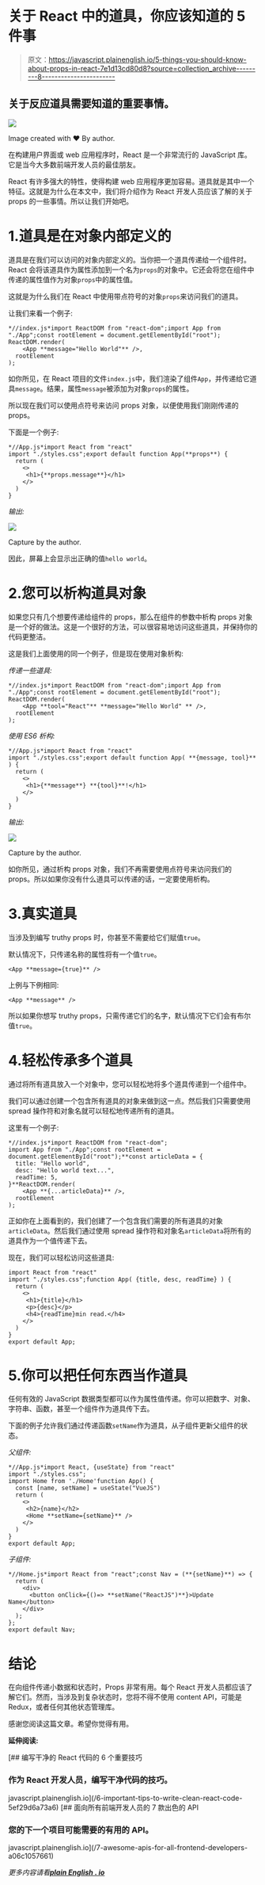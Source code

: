 # 关于 React 中的道具，你应该知道的 5 件事

> 原文：<https://javascript.plainenglish.io/5-things-you-should-know-about-props-in-react-7e1d13cd80d8?source=collection_archive---------8----------------------->

## 关于反应道具需要知道的重要事情。

![](img/f53e40aadf7dcf19234ad65c21bf8e99.png)

Image created with ❤ ️️️️By author.

在构建用户界面或 web 应用程序时，React 是一个非常流行的 JavaScript 库。它是当今大多数前端开发人员的最佳朋友。

React 有许多强大的特性，使得构建 web 应用程序更加容易。道具就是其中一个特征。这就是为什么在本文中，我们将介绍作为 React 开发人员应该了解的关于 props 的一些事情。所以让我们开始吧。

# 1.道具是在对象内部定义的

道具是在我们可以访问的对象内部定义的。当你把一个道具传递给一个组件时。React 会将该道具作为属性添加到一个名为`props`的对象中。它还会将您在组件中传递的属性值作为对象`props`中的属性值。

这就是为什么我们在 React 中使用带点符号的对象`props`来访问我们的道具。

让我们来看一个例子:

```
*//index.js*import ReactDOM from "react-dom";import App from "./App";const rootElement = document.getElementById("root");
ReactDOM.render(
    <App **message="Hello World"** />,
  rootElement
);
```

如你所见，在 React 项目的文件`index.js`中，我们渲染了组件`App`，并传递给它道具`message`。结果，属性`message`被添加为对象`props`的属性。

所以现在我们可以使用点符号来访问 props 对象，以便使用我们刚刚传递的 props。

下面是一个例子:

```
*//App.js*import React from "react"
import "./styles.css";export default function App(**props**) {
  return (
    <>
     <h1>{**props.message**}</h1>
    </>
  )
}
```

*输出:*

![](img/1245065948024c7d61972a9e6e448a90.png)

Capture by the author.

因此，屏幕上会显示出正确的值`hello world`。

# 2.您可以析构道具对象

如果您只有几个想要传递给组件的 props，那么在组件的参数中析构 props 对象是一个好的做法。这是一个很好的方法，可以很容易地访问这些道具，并保持你的代码更整洁。

这是我们上面使用的同一个例子，但是现在使用对象析构:

*传递一些道具:*

```
*//index.js*import ReactDOM from "react-dom";import App from "./App";const rootElement = document.getElementById("root");
ReactDOM.render(
    <App **tool="React"** **message="Hello World" ** />,
  rootElement
);
```

*使用 ES6 析构:*

```
*//App.js*import React from "react"
import "./styles.css";export default function App( **{message, tool}** ) {
  return (
    <>
     <h1>{**message**} **{tool}**!</h1>
    </>
  )
}
```

*输出:*

![](img/2e4c3fd7c92f1a143a2f1f1db1d774d4.png)

Capture by the author.

如你所见，通过析构 props 对象，我们不再需要使用点符号来访问我们的 props。所以如果你没有什么道具可以传递的话，一定要使用析构。

# 3.真实道具

当涉及到编写 truthy props 时，你甚至不需要给它们赋值`true`。

默认情况下，只传递名称的属性将有一个值`true`。

```
<App **message={true}** />
```

上例与下例相同:

```
<App **message** />
```

所以如果你想写 truthy props，只需传递它们的名字，默认情况下它们会有布尔值`true`。

# 4.轻松传承多个道具

通过将所有道具放入一个对象中，您可以轻松地将多个道具传递到一个组件中。

我们可以通过创建一个包含所有道具的对象来做到这一点。然后我们只需要使用 spread 操作符和对象名就可以轻松地传递所有的道具。

这里有一个例子:

```
*//index.js*import ReactDOM from "react-dom";
import App from "./App";const rootElement = document.getElementById("root");**const articleData = {
  title: "Hello world",
  desc: "Hello world text...",
  readTime: 5,
}**ReactDOM.render(
    <App **{...articleData}** />,
  rootElement
);
```

正如你在上面看到的，我们创建了一个包含我们需要的所有道具的对象`articleData`。然后我们通过使用 spread 操作符和对象名`articleData`将所有的道具作为一个值传递下去。

现在，我们可以轻松访问这些道具:

```
import React from "react"
import "./styles.css";function App( {title, desc, readTime} ) {
  return (
    <>
     <h1>{title}</h1>
     <p>{desc}</p>
     <h4>{readTime}min read.</h4>
    </>
  )
}
export default App;
```

# 5.你可以把任何东西当作道具

任何有效的 JavaScript 数据类型都可以作为属性值传递。你可以把数字、对象、字符串、函数，甚至一个组件作为道具传下去。

下面的例子允许我们通过传递函数`setName`作为道具，从子组件更新父组件的状态。

*父组件:*

```
*//App.js*import React, {useState} from "react"
import "./styles.css";
import Home from './Home'function App() {
  const [name, setName] = useState("VueJS")
  return (
    <>
     <h2>{name}</h2>
     <Home **setName={setName}** />
    </>
  )
}
export default App;
```

*子组件:*

```
*//Home.js*import React from "react";const Nav = (**{setName}**) => {
  return (
    <div>
      <button onClick={()=> **setName("ReactJS")**}>Update Name</button>
    </div>
  );
};
export default Nav;
```

# 结论

在向组件传递小数据和状态时，Props 非常有用。每个 React 开发人员都应该了解它们。然而，当涉及到复杂状态时，您将不得不使用 content API，可能是 Redux，或者任何其他状态管理库。

感谢您阅读这篇文章。希望你觉得有用。

**延伸阅读:**

[](/6-important-tips-to-write-clean-react-code-5ef29d6a73a6) [## 编写干净的 React 代码的 6 个重要技巧

### 作为 React 开发人员，编写干净代码的技巧。

javascript.plainenglish.io](/6-important-tips-to-write-clean-react-code-5ef29d6a73a6) [](/7-awesome-apis-for-all-frontend-developers-a06c1057661) [## 面向所有前端开发人员的 7 款出色的 API

### 您的下一个项目可能需要的有用的 API。

javascript.plainenglish.io](/7-awesome-apis-for-all-frontend-developers-a06c1057661) 

*更多内容请看*[***plain English . io***](http://plainenglish.io)